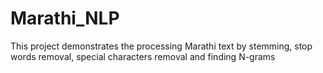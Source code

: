 # Marathi_NLP
This project demonstrates the processing Marathi text by stemming, stop words removal, special characters removal and finding N-grams
